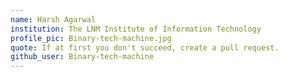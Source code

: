 ```yaml
---
name: Harsh Agarwal
institution: The LNM Institute of Information Technology
profile_pic: Binary-tech-machine.jpg
quote: If at first you don't succeed, create a pull request.
github_user: Binary-tech-machine
---
```

